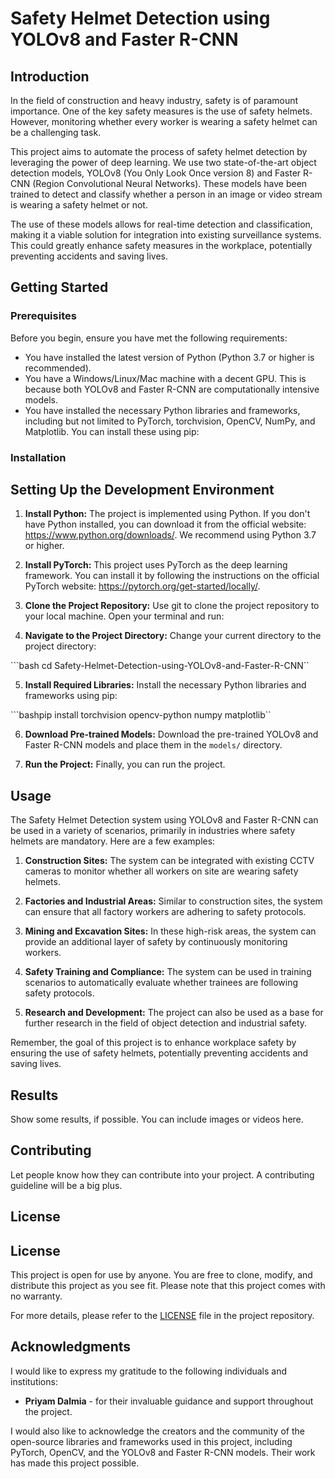 # Safety Helmet Detection using YOLOv8 and Faster R-CNN

## Introduction

In the field of construction and heavy industry, safety is of paramount importance. One of the key safety measures is the use of safety helmets. However, monitoring whether every worker is wearing a safety helmet can be a challenging task.

This project aims to automate the process of safety helmet detection by leveraging the power of deep learning. We use two state-of-the-art object detection models, YOLOv8 (You Only Look Once version 8) and Faster R-CNN (Region Convolutional Neural Networks). These models have been trained to detect and classify whether a person in an image or video stream is wearing a safety helmet or not.

The use of these models allows for real-time detection and classification, making it a viable solution for integration into existing surveillance systems. This could greatly enhance safety measures in the workplace, potentially preventing accidents and saving lives.
## Getting Started

### Prerequisites

Before you begin, ensure you have met the following requirements:

* You have installed the latest version of Python (Python 3.7 or higher is recommended).
* You have a Windows/Linux/Mac machine with a decent GPU. This is because both YOLOv8 and Faster R-CNN are computationally intensive models.
* You have installed the necessary Python libraries and frameworks, including but not limited to PyTorch, torchvision, OpenCV, NumPy, and Matplotlib. You can install these using pip:

### Installation

## Setting Up the Development Environment

1. **Install Python:** The project is implemented using Python. If you don't have Python installed, you can download it from the official website: https://www.python.org/downloads/. We recommend using Python 3.7 or higher.

2. **Install PyTorch:** This project uses PyTorch as the deep learning framework. You can install it by following the instructions on the official PyTorch website: https://pytorch.org/get-started/locally/.

3. **Clone the Project Repository:** Use git to clone the project repository to your local machine. Open your terminal and run:


4. **Navigate to the Project Directory:** Change your current directory to the project directory:

```bash cd Safety-Helmet-Detection-using-YOLOv8-and-Faster-R-CNN``

5. **Install Required Libraries:** Install the necessary Python libraries and frameworks using pip:

```bashpip install torchvision opencv-python numpy matplotlib``

6. **Download Pre-trained Models:** Download the pre-trained YOLOv8 and Faster R-CNN models and place them in the `models/` directory.

7. **Run the Project:** Finally, you can run the project.

## Usage

The Safety Helmet Detection system using YOLOv8 and Faster R-CNN can be used in a variety of scenarios, primarily in industries where safety helmets are mandatory. Here are a few examples:

1. **Construction Sites:** The system can be integrated with existing CCTV cameras to monitor whether all workers on site are wearing safety helmets.

2. **Factories and Industrial Areas:** Similar to construction sites, the system can ensure that all factory workers are adhering to safety protocols.

3. **Mining and Excavation Sites:** In these high-risk areas, the system can provide an additional layer of safety by continuously monitoring workers.

4. **Safety Training and Compliance:** The system can be used in training scenarios to automatically evaluate whether trainees are following safety protocols.

5. **Research and Development:** The project can also be used as a base for further research in the field of object detection and industrial safety.

Remember, the goal of this project is to enhance workplace safety by ensuring the use of safety helmets, potentially preventing accidents and saving lives.

## Results

Show some results, if possible. You can include images or videos here.

## Contributing

Let people know how they can contribute into your project. A contributing guideline will be a big plus.

## License

## License

This project is open for use by anyone. You are free to clone, modify, and distribute this project as you see fit. Please note that this project comes with no warranty.

For more details, please refer to the [LICENSE]((https://github.com/iSparshP/Safety-Helmet-Detection-using-YOLOv8-and-Faster-R-CNN/blob/main/LICENSE)) file in the project repository.

## Acknowledgments


I would like to express my gratitude to the following individuals and institutions:

* **Priyam Dalmia** - for their invaluable guidance and support throughout the project.

I would also like to acknowledge the creators and the community of the open-source libraries and frameworks used in this project, including PyTorch, OpenCV, and the YOLOv8 and Faster R-CNN models. Their work has made this project possible.
